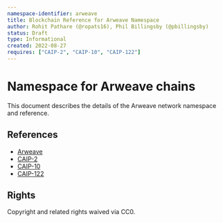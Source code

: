 ```yaml
---
namespace-identifier: arweave
title: Blockchain Reference for Arweave Namespace
author: Rohit Pathare (@ropats16), Phil Billingsby (@pbillingsby)
status: Draft
type: Informational
created: 2022-08-27
requires: ["CAIP-2", "CAIP-10", "CAIP-122"]
---
```


# Namespace for Arweave chains

This document describes the details of the Arweave network namespace and reference. 

## References

- [Arweave](https://github.com/ArweaveTeam/arweave-standards)
- [CAIP-2](https://github.com/ChainAgnostic/CAIPs/blob/master/CAIPs/caip-2.md)
- [CAIP-10](https://github.com/ChainAgnostic/CAIPs/blob/master/CAIPs/caip-10.md)
- [CAIP-122](https://github.com/ChainAgnostic/CAIPs/blob/master/CAIPs/caip-122.md) 

## Rights

Copyright and related rights waived via CC0.